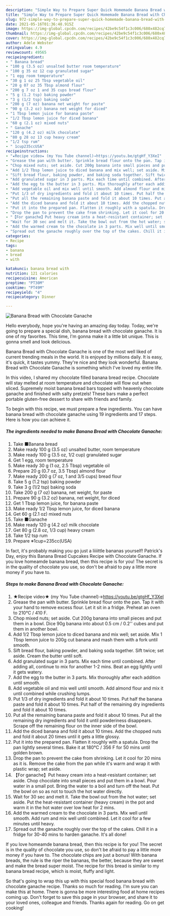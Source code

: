 ```yaml
---
description: "Simple Way to Prepare Super Quick Homemade Banana Bread with Chocolate Ganache"
title: "Simple Way to Prepare Super Quick Homemade Banana Bread with Chocolate Ganache"
slug: 972-simple-way-to-prepare-super-quick-homemade-banana-bread-with-chocolate-ganache
date: 2021-05-16T01:36:48.915Z
image: https://img-global.cpcdn.com/recipes/42be9c54f1c3c006/680x482cq70/banana-bread-with-chocolate-ganache-recipe-main-photo.jpg
thumbnail: https://img-global.cpcdn.com/recipes/42be9c54f1c3c006/680x482cq70/banana-bread-with-chocolate-ganache-recipe-main-photo.jpg
cover: https://img-global.cpcdn.com/recipes/42be9c54f1c3c006/680x482cq70/banana-bread-with-chocolate-ganache-recipe-main-photo.jpg
author: Adele Webster
ratingvalue: 4.9
reviewcount: 49565
recipeingredient:
- " Banana bread"
- "100 g (3.5 oz) unsalted butter room temperature"
- "100 g 35 oz 12 cup granulated sugar"
- "1 egg room temperature"
- "30 g 1 oz 25 Tbsp vegetable oil"
- "20 g 07 oz 35 Tbsp almond flour"
- "200 g 7 oz 1 and 35 cups bread flour"
- "5 g (1.2 tsp) baking powder"
- "3 g (1/2 tsp) baking soda"
- "200 g (7 oz) banana net weight for paste"
- "90 g (3.2 oz) banana net weight for diced"
- "1 Tbsp lemon juice for banana paste"
- "1/2 Tbsp lemon juice for diced banana"
- "60 g (2.1 oz) mixed nuts"
- " Ganache"
- "120 g (4.2 oz) milk chocolate"
- "80 g 28 oz 13 cup heavy cream"
- "1/2 tsp rum"
- " 1cup235ccUSA"
recipeinstructions:
- "★Recipe video★ (my You Tube channel)→https://youtu.be/gtgHf_Y3XeI"
- "Grease the pan with butter. Sprinkle bread flour onto the pan. Tap it with your hand to remove excess flour. Let it sit in a fridge. Preheat an oven to 210℃ / 410 F."
- "Chop mixed nuts; set aside. Cut 200g banana into small pieces and put them in a bowl. Dice 90g banana into about 0.5 cm / 0.2&#39;&#39; cubes and put them in another bowl."
- "Add 1/2 Tbsp lemon juice to diced banana and mix well; set aside. Mix 1 Tbsp lemon juice to 200g cut banana and mash them with a fork until smooth."
- "Sift bread flour, baking powder, and baking soda together. Sift twice; set aside. Cream the butter until soft."
- "Add granulated sugar in 3 parts. Mix each time until combined. After adding all, continue to mix for another 1-2 mins. Beat an egg lightly until it gets watery."
- "Add the egg to the butter in 3 parts. Mix thoroughly after each addition until smooth."
- "Add vegetable oil and mix well until smooth. Add almond flour and mix it until combined while crushing lumps."
- "Put 1/3 of dry ingredients and fold it about 10 times. Put half the banana paste and fold it about 10 times. Put half of the remaining dry ingredients and fold it about 10 times."
- "Put all the remaining banana paste and fold it about 10 times. Put all the remaining dry ingredients and fold it until powderiness disappears. Scrape off the remaining flour on the inner side of the bowl."
- "Add the diced banana and fold it about 10 times. Add the chopped nuts and fold it about 20 times until it gets a little glossy."
- "Put it into the prepared pan. Flatten it roughly with a spatula. Drop the pan lightly several times. Bake it at 180℃ / 356 F for 50 mins until golden brown."
- "Drop the pan to prevent the cake from shrinking. Let it cool for 20 mins as it is. Remove the cake from the pan while it&#39;s warm and wrap it with plastic wrap; set aside."
- "【For ganache】Put heavy cream into a heat-resistant container; set aside. Chop chocolate into small pieces and put them in a bowl. Pour water in a small pot. Bring the water to a boil and turn off the heat. Put the bowl on so as not to touch the hot water directly."
- "Wait for 30 sec and melt it. Take the bowl out from the hot water; set aside. Put the heat-resistant container (heavy cream) in the pot and warm it in the hot water over low heat for 2 mins."
- "Add the warmed cream to the chocolate in 3 parts. Mix well until smooth. Add rum and mix well until combined. Let it cool for a few minutes until heavy."
- "Spread out the ganache roughly over the top of the cakes. Chill it in a fridge for 30-40 mins to harden ganache. It&#39;s all done!"
categories:
- Recipe
tags:
- banana
- bread
- with

katakunci: banana bread with 
nutrition: 121 calories
recipecuisine: American
preptime: "PT30M"
cooktime: "PT49M"
recipeyield: "4"
recipecategory: Dinner

---
```



![Banana Bread with Chocolate Ganache](https://img-global.cpcdn.com/recipes/42be9c54f1c3c006/680x482cq70/banana-bread-with-chocolate-ganache-recipe-main-photo.jpg)

Hello everybody, hope you're having an amazing day today. Today, we're going to prepare a special dish, banana bread with chocolate ganache. It is one of my favorites. This time, I'm gonna make it a little bit unique. This is gonna smell and look delicious.

Banana Bread with Chocolate Ganache is one of the most well liked of current trending meals in the world. It is enjoyed by millions daily. It is easy, it's quick, it tastes yummy. They're nice and they look wonderful. Banana Bread with Chocolate Ganache is something which I've loved my entire life.

In this video, I shared my chocolate filled banana bread recipe. Chocolate will stay melted at room temperature and chocolate will flow out when sliced. Supremely moist banana bread bars topped with heavenly chocolate ganache and finished with salty pretzels! These bars make a perfect portable gluten-free dessert to share with friends and family.


To begin with this recipe, we must prepare a few ingredients. You can have banana bread with chocolate ganache using 19 ingredients and 17 steps. Here is how you can achieve it.

<!--inarticleads1-->

##### The ingredients needed to make Banana Bread with Chocolate Ganache:

1. Take  ■Banana bread
1. Make ready 100 g (3.5 oz) unsalted butter, room temperature
1. Make ready 100 g (3.5 oz, 1/2 cup) granulated sugar
1. Get 1 egg, room temperature
1. Make ready 30 g (1 oz, 2.5 Tbsp) vegetable oil
1. Prepare 20 g (0.7 oz, 3.5 Tbsp) almond flour
1. Make ready 200 g (7 oz, 1 and 3/5 cups) bread flour
1. Take 5 g (1.2 tsp) baking powder
1. Take 3 g (1/2 tsp) baking soda
1. Take 200 g (7 oz) banana, net weight, for paste
1. Prepare 90 g (3.2 oz) banana, net weight, for diced
1. Get 1 Tbsp lemon juice, for banana paste
1. Make ready 1/2 Tbsp lemon juice, for diced banana
1. Get 60 g (2.1 oz) mixed nuts
1. Take  ■Ganache
1. Make ready 120 g (4.2 oz) milk chocolate
1. Get 80 g (2.8 oz, 1/3 cup) heavy cream
1. Take 1/2 tsp rum
1. Prepare  ※1cup=235cc(USA)


In fact, it&#39;s probably making you go just a liiiittle bananas yourself! Patrick&#39;s Day, enjoy this Banana Bread Cupcakes Recipe with Chocolate Ganache. If you love homeamde banana bread, then this recipe is for you! The secret is in the quality of chocolate you use, so don&#39;t be afraid to pay a little more money if you have to. 

<!--inarticleads2-->

##### Steps to make Banana Bread with Chocolate Ganache:

1. ★Recipe video★ (my You Tube channel)→https://youtu.be/gtgHf_Y3XeI
1. Grease the pan with butter. Sprinkle bread flour onto the pan. Tap it with your hand to remove excess flour. Let it sit in a fridge. Preheat an oven to 210℃ / 410 F.
1. Chop mixed nuts; set aside. Cut 200g banana into small pieces and put them in a bowl. Dice 90g banana into about 0.5 cm / 0.2&#39;&#39; cubes and put them in another bowl.
1. Add 1/2 Tbsp lemon juice to diced banana and mix well; set aside. Mix 1 Tbsp lemon juice to 200g cut banana and mash them with a fork until smooth.
1. Sift bread flour, baking powder, and baking soda together. Sift twice; set aside. Cream the butter until soft.
1. Add granulated sugar in 3 parts. Mix each time until combined. After adding all, continue to mix for another 1-2 mins. Beat an egg lightly until it gets watery.
1. Add the egg to the butter in 3 parts. Mix thoroughly after each addition until smooth.
1. Add vegetable oil and mix well until smooth. Add almond flour and mix it until combined while crushing lumps.
1. Put 1/3 of dry ingredients and fold it about 10 times. Put half the banana paste and fold it about 10 times. Put half of the remaining dry ingredients and fold it about 10 times.
1. Put all the remaining banana paste and fold it about 10 times. Put all the remaining dry ingredients and fold it until powderiness disappears. Scrape off the remaining flour on the inner side of the bowl.
1. Add the diced banana and fold it about 10 times. Add the chopped nuts and fold it about 20 times until it gets a little glossy.
1. Put it into the prepared pan. Flatten it roughly with a spatula. Drop the pan lightly several times. Bake it at 180℃ / 356 F for 50 mins until golden brown.
1. Drop the pan to prevent the cake from shrinking. Let it cool for 20 mins as it is. Remove the cake from the pan while it&#39;s warm and wrap it with plastic wrap; set aside.
1. 【For ganache】Put heavy cream into a heat-resistant container; set aside. Chop chocolate into small pieces and put them in a bowl. Pour water in a small pot. Bring the water to a boil and turn off the heat. Put the bowl on so as not to touch the hot water directly.
1. Wait for 30 sec and melt it. Take the bowl out from the hot water; set aside. Put the heat-resistant container (heavy cream) in the pot and warm it in the hot water over low heat for 2 mins.
1. Add the warmed cream to the chocolate in 3 parts. Mix well until smooth. Add rum and mix well until combined. Let it cool for a few minutes until heavy.
1. Spread out the ganache roughly over the top of the cakes. Chill it in a fridge for 30-40 mins to harden ganache. It&#39;s all done!


If you love homeamde banana bread, then this recipe is for you! The secret is in the quality of chocolate you use, so don&#39;t be afraid to pay a little more money if you have to. The chocolate chips are just a bonus! With banana breads, the rule is the riper the bananas, the better, because they are sweet and make the bread super moist. The recipe for this bread is similar to my banana bread recipe, which is moist, fluffy and light. 

So that's going to wrap this up with this special food banana bread with chocolate ganache recipe. Thanks so much for reading. I'm sure you can make this at home. There is gonna be more interesting food at home recipes coming up. Don't forget to save this page in your browser, and share it to your loved ones, colleague and friends. Thanks again for reading. Go on get cooking!
